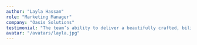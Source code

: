 ```yaml
---
author: "Layla Hassan"
role: "Marketing Manager"
company: "Oasis Solutions"
testimonial: "The team’s ability to deliver a beautifully crafted, bilingual website was exactly what we needed to connect with our Arabic-speaking clients. Exceptional work!"
avatar: "/avatars/layla.jpg"
---
```

